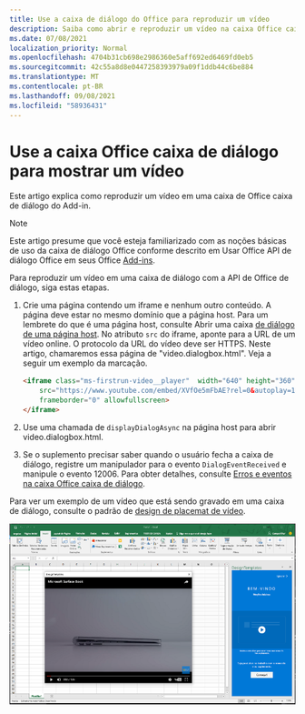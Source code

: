 ```yaml
---
title: Use a caixa de diálogo do Office para reproduzir um vídeo
description: Saiba como abrir e reproduzir um vídeo na caixa Office caixa de diálogo
ms.date: 07/08/2021
localization_priority: Normal
ms.openlocfilehash: 4704b31cb698e2986360e5aff692ed6469fd0eb5
ms.sourcegitcommit: 42c55a8d8e0447258393979a09f1ddb44c6be884
ms.translationtype: MT
ms.contentlocale: pt-BR
ms.lasthandoff: 09/08/2021
ms.locfileid: "58936431"
---
```

# <a name="use-the-office-dialog-box-to-show-a-video"></a>Use a caixa Office caixa de diálogo para mostrar um vídeo

Este artigo explica como reproduzir um vídeo em uma caixa de Office caixa de diálogo do Add-in.

> [!NOTE]
> Este artigo presume que você esteja familiarizado com as noções básicas de uso da caixa de diálogo Office conforme descrito em Usar Office API de diálogo Office em seus Office [Add-ins](dialog-api-in-office-add-ins.md).

Para reproduzir um vídeo em uma caixa de diálogo com a API de Office de diálogo, siga estas etapas.

1. Crie uma página contendo um iframe e nenhum outro conteúdo. A página deve estar no mesmo domínio que a página host. Para um lembrete do que é uma página host, consulte Abrir uma caixa [de diálogo de uma página host](dialog-api-in-office-add-ins.md#open-a-dialog-box-from-a-host-page). No atributo `src` do iframe, aponte para a URL de um vídeo online. O protocolo da URL do vídeo deve ser HTTPS. Neste artigo, chamaremos essa página de "video.dialogbox.html". Veja a seguir um exemplo da marcação.

    ```HTML
    <iframe class="ms-firstrun-video__player"  width="640" height="360"
        src="https://www.youtube.com/embed/XVfOe5mFbAE?rel=0&autoplay=1"
        frameborder="0" allowfullscreen>
    </iframe>
    ```

2. Use uma chamada de `displayDialogAsync` na página host para abrir video.dialogbox.html.
3. Se o suplemento precisar saber quando o usuário fecha a caixa de diálogo, registre um manipulador para o evento `DialogEventReceived` e manipule o evento 12006. Para obter detalhes, consulte [Erros e eventos na caixa Office caixa de diálogo](dialog-handle-errors-events.md).

Para ver um exemplo de um vídeo que está sendo gravado em uma caixa de diálogo, consulte o padrão de [design de placemat de vídeo](../design/first-run-experience-patterns.md#video-placemat).

![Captura de tela mostrando um vídeo que está sendo exibido em uma caixa de diálogo do Excel.](../images/video-placemats-dialog-open.png)
